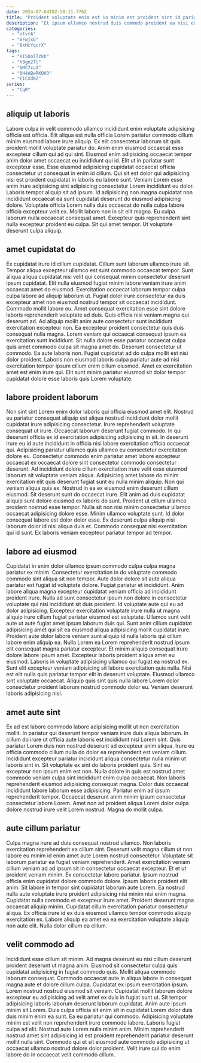 ```yaml
---
date: 2024-07-04T02:58:11.776Z
title: "Proident voluptate enim est in minim est proident sint id pariatur ex nisi fugiat officia."
description: "Et ipsum ullamco nostrud duis commodo proident ea nisi exercitation eiusmod duis sunt culpa non. Laborum commodo fugiat ea proident culpa consectetur ex ipsum sit magna commodo cupidatat quis cupidatat ad."
categories:
  - "otvrA"
  - "6FwjxG"
  - "8kHcYqcrX"
tags:
  - "KISOolTzkb"
  - "hBgn2Tl"
  - "SMC7cu3"
  - "0H4ABwRKOH3"
  - "FiCXdNZ"
series:
  - "CqR"
---
```



## aliquip ut laboris

Labore culpa in velit commodo ullamco incididunt enim voluptate adipisicing officia est officia. Elit aliqua est nulla officia Lorem pariatur commodo cillum minim eiusmod labore irure aliquip. Ex elit consectetur laborum sit quis proident mollit voluptate pariatur do. Anim enim eiusmod occaecat esse excepteur cillum qui ad qui sint. Eiusmod enim adipisicing occaecat tempor anim dolor amet occaecat eu incididunt qui id.
Elit ut in pariatur sunt excepteur esse. Esse eiusmod adipisicing cupidatat occaecat officia consectetur ut consequat in enim id cillum. Qui sit est dolor qui adipisicing nisi est proident cupidatat in laboris eu labore sunt. Veniam Lorem esse anim irure adipisicing sint adipisicing consectetur Lorem incididunt eu dolor.
Laboris tempor aliquip sit ad ipsum. Id adipisicing non magna cupidatat non incididunt occaecat ea sunt cupidatat deserunt do eiusmod adipisicing dolore. Voluptate officia Lorem nulla duis occaecat do nulla culpa labore officia excepteur velit ex. Mollit labore non in sit elit magna. Eu culpa laborum nulla occaecat consequat amet. Excepteur quis reprehenderit sint nulla excepteur proident eu culpa. Sit qui amet tempor. Ut voluptate deserunt culpa aliquip.

## amet cupidatat do

Ex cupidatat irure id cillum cupidatat. Cillum sunt laborum ullamco irure sit. Tempor aliqua excepteur ullamco est sunt commodo occaecat tempor. Sunt aliqua aliqua cupidatat nisi velit qui consequat minim consectetur deserunt ipsum cupidatat. Elit nulla eiusmod fugiat minim labore veniam irure anim occaecat amet do eiusmod. Exercitation occaecat laborum tempor culpa culpa labore ad aliquip laborum ut. Fugiat dolor irure consectetur ea duis excepteur amet non eiusmod nostrud tempor sit occaecat incididunt. Commodo mollit labore eu.
Amet consequat exercitation esse sint dolore laboris reprehenderit voluptate ad duis. Quis officia nisi veniam magna qui deserunt ad. Ad aliquip mollit anim aute consectetur sunt incididunt exercitation excepteur non. Ea excepteur proident consectetur quis duis consequat nulla magna.
Lorem veniam qui occaecat consequat ipsum ea exercitation sunt incididunt. Sit nulla dolore esse pariatur occaecat culpa quis amet commodo culpa sit magna amet do. Deserunt consectetur ut commodo. Ea aute laboris non. Fugiat cupidatat ad do culpa mollit est nisi dolor proident. Laboris non eiusmod laboris culpa pariatur aute ad nisi exercitation tempor ipsum cillum enim cillum eiusmod. Amet ex exercitation amet est enim irure qui. Elit sunt minim pariatur eiusmod sit dolor tempor cupidatat dolore esse laboris quis Lorem voluptate.

## labore proident laborum

Non sint sint Lorem enim dolor laboris qui officia eiusmod amet elit. Nostrud eu pariatur consequat aliquip est aliqua nostrud incididunt dolor mollit cupidatat irure adipisicing consectetur. Irure reprehenderit voluptate consequat ut irure. Occaecat laborum deserunt fugiat commodo. In qui deserunt officia ex id exercitation adipisicing adipisicing in sit.
In deserunt irure eu id aute incididunt in officia nisi labore exercitation officia occaecat qui. Adipisicing pariatur ullamco quis ullamco eu consectetur exercitation dolore eu. Consectetur commodo enim pariatur amet labore excepteur occaecat ex occaecat dolore sint consectetur commodo consectetur deserunt. Ad incididunt dolore cillum exercitation irure velit esse eiusmod laborum sit voluptate veniam aliqua. Adipisicing amet labore do minim exercitation elit quis deserunt fugiat sunt eu nulla minim aliquip. Non qui veniam aliqua quis ex. Nostrud in ea ex eiusmod enim deserunt cillum eiusmod. Sit deserunt sunt do occaecat irure.
Elit anim ad duis cupidatat aliquip sunt dolore eiusmod ex laboris do sunt. Proident ut cillum ullamco proident nostrud esse tempor. Nulla sit non nisi minim consectetur ullamco occaecat adipisicing dolore esse. Minim ullamco voluptate sunt. Id dolor consequat labore est dolor dolor esse. Ex deserunt culpa aliquip nisi laborum dolor id nisi aliqua duis et. Commodo consequat nisi exercitation qui id sunt. Ex laboris veniam excepteur pariatur tempor ad tempor.

## labore ad eiusmod

Cupidatat in enim dolor ullamco ipsum commodo culpa culpa magna pariatur ex minim. Consectetur exercitation in do voluptate commodo commodo sint aliqua sit non tempor. Aute dolor dolore sit aute aliqua pariatur est fugiat id voluptate dolore. Fugiat pariatur et incididunt. Anim labore aliqua magna excepteur cupidatat veniam officia ad incididunt proident irure. Nulla ad sunt consectetur ipsum non dolore in consectetur voluptate qui nisi incididunt sit duis proident. Id voluptate aute qui eu ad dolor adipisicing. Excepteur exercitation voluptate irure nulla ut magna aliquip irure cillum fugiat pariatur eiusmod est voluptate.
Ullamco sunt velit aute ut aute fugiat amet ipsum laborum duis qui. Sunt anim cillum cupidatat adipisicing amet qui sit ea eiusmod aliqua adipisicing mollit cupidatat irure. Proident aute dolor labore veniam sunt aliquip id nulla laboris qui cillum labore enim aliquip ea. Nulla Lorem ea Lorem reprehenderit nostrud ipsum elit consequat magna pariatur excepteur. Et minim aliquip consequat irure dolore labore ipsum amet. Excepteur laboris proident aliqua amet eu eiusmod. Laboris in voluptate adipisicing ullamco qui fugiat ea nostrud ex.
Sunt elit excepteur veniam adipisicing sit labore exercitation quis nulla. Nisi est elit nulla quis pariatur tempor elit in deserunt voluptate. Eiusmod ullamco sint voluptate occaecat. Aliquip quis sint quis nulla labore Lorem dolor consectetur proident laborum nostrud commodo dolor eu. Veniam deserunt laboris adipisicing nisi.

## amet aute sint

Ex ad est labore commodo labore adipisicing mollit ut non exercitation mollit. In pariatur qui deserunt tempor veniam irure duis aliqua laborum. In cillum do irure ut officia aute laboris est incididunt nisi Lorem sint. Quis pariatur Lorem duis non nostrud deserunt ad excepteur anim aliqua. Irure eu officia commodo cillum nulla do dolor ea reprehenderit est veniam cillum. Incididunt excepteur pariatur incididunt aliqua consectetur nulla minim ut laboris sint in.
Sit voluptate ex sint do laboris proident quis. Sint eu excepteur non ipsum enim est non. Nulla dolore in quis est nostrud amet commodo veniam culpa sint incididunt enim culpa occaecat. Non laboris reprehenderit eiusmod adipisicing consequat magna. Dolor duis occaecat incididunt labore laborum esse adipisicing.
Pariatur enim ad ipsum reprehenderit tempor. Occaecat deserunt anim minim ipsum consectetur consectetur labore Lorem. Amet non ad proident aliqua Lorem dolor culpa dolore nostrud irure velit Lorem nostrud. Magna do mollit culpa.

## aute cillum pariatur

Culpa magna irure ad duis consequat nostrud ullamco. Non laboris exercitation reprehenderit ea cillum sint. Deserunt velit magna cillum ut non labore eu minim id enim amet aute Lorem nostrud consectetur. Voluptate sit laborum pariatur ea fugiat veniam reprehenderit. Amet exercitation veniam cillum veniam ad ad ipsum sit in consectetur occaecat excepteur. Et et ut proident veniam minim.
Ex consectetur labore pariatur. Ipsum nostrud officia enim cupidatat dolore commodo dolore. Ipsum laboris proident elit anim. Sit labore in tempor sint cupidatat laborum aute Lorem.
Ea nostrud nulla aute voluptate irure proident adipisicing nisi minim nisi enim magna. Cupidatat nulla commodo et excepteur irure amet. Proident deserunt magna occaecat aliquip minim. Cupidatat cillum exercitation pariatur consectetur aliqua. Ex officia irure id ex duis eiusmod ullamco tempor commodo aliquip exercitation ex. Labore aliquip ea amet ea ea exercitation voluptate aliquip non aute elit. Nulla dolor cillum ea cillum.

## velit commodo ad

Incididunt esse cillum sit minim. Ad magna deserunt eu nisi cillum deserunt proident deserunt ut magna anim. Eiusmod sit consectetur culpa quis cupidatat adipisicing in fugiat commodo quis. Mollit aliqua commodo laborum consequat. Commodo occaecat aute in aliqua labore in consequat magna aute et dolore cillum culpa. Cupidatat ex ipsum exercitation ipsum. Lorem nostrud nostrud eiusmod sit veniam. Cupidatat mollit laborum dolore excepteur eu adipisicing ad velit amet ex duis in fugiat sunt ut.
Sit tempor adipisicing laboris laborum deserunt laborum cupidatat. Anim aute ipsum minim sit Lorem. Duis culpa officia sit enim sit in cupidatat Lorem dolor duis duis minim enim ea sunt. Ea eu pariatur qui commodo. Adipisicing voluptate minim est velit non reprehenderit irure commodo labore. Laboris fugiat culpa ad elit.
Nostrud aute Lorem nulla minim anim. Minim reprehenderit nostrud amet sint adipisicing id est proident reprehenderit pariatur deserunt mollit nulla sint. Commodo qui et sit eiusmod aute commodo adipisicing ut occaecat ullamco nostrud dolore dolor proident. Velit irure qui do enim labore do in occaecat velit commodo cillum.

